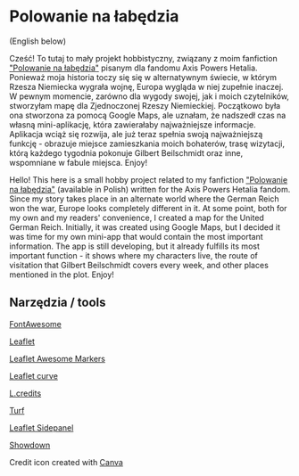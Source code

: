 # Polowanie na łabędzia
(English below)

Cześć! To tutaj to mały projekt hobbistyczny, związany z moim fanfiction ["Polowanie na łabędzia"](https://archiveofourown.org/works/20355778/chapters/48268933) pisanym dla fandomu Axis Powers Hetalia. Ponieważ moja historia toczy się się w alternatywnym świecie, w którym Rzesza Niemiecka wygrała wojnę, Europa wygląda w niej zupełnie inaczej. W pewnym momencie, zarówno dla wygody swojej, jak i moich czytelników, stworzyłam mapę dla Zjednoczonej Rzeszy Niemieckiej. Początkowo była ona stworzona za pomocą Google Maps, ale uznałam, że nadszedł czas na własną mini-aplikację, która zawierałaby najważniejsze informacje. Aplikacja wciąż się rozwija, ale już teraz spełnia swoją najważniejszą funkcję - obrazuje miejsce zamieszkania moich bohaterów, trasę wizytacji, którą każdego tygodnia pokonuje Gilbert Beilschmidt oraz inne, wspomniane w fabule miejsca. Enjoy!

Hello! This here is a small hobby project related to my fanfiction ["Polowanie na łabędzia"](https://archiveofourown.org/works/20355778/chapters/48268933) (available in Polish) written for the Axis Powers Hetalia fandom. Since my story takes place in an alternate world where the German Reich won the war, Europe looks completely different in it. At some point, both for my own and my readers' convenience, I created a map for the United German Reich. Initially, it was created using Google Maps, but I decided it was time for my own mini-app that would contain the most important information. The app is still developing, but it already fulfills its most important function - it shows where my characters live, the route of visitation that Gilbert Beilschmidt covers every week, and other places mentioned in the plot. Enjoy!

## Narzędzia / tools
[FontAwesome](https://fontawesome.com/)

[Leaflet](https://leafletjs.com/)

[Leaflet Awesome Markers](https://github.com/lennardv2/Leaflet.awesome-markers)

[Leaflet curve](https://github.com/elfalem/Leaflet.curve)

[L.credits](https://github.com/GreenInfo-Network/Leaflet-Control-Credits)

[Turf](https://turfjs.org/)

[Leaflet Sidepanel](https://github.com/maxwell-ilai/Leaflet.SidePanel)

[Showdown](https://github.com/showdownjs/showdown)

Credit icon created with [Canva](https://canva.com/)

